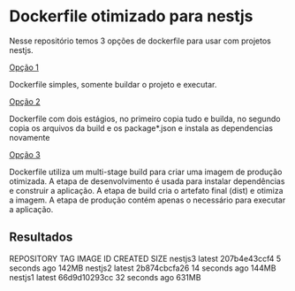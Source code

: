 # Dockerfile otimizado para nestjs

Nesse repositório temos 3 opções de dockerfile para usar com projetos nestjs.

[Opção 1](./Dockerfile-1)

Dockerfile simples, somente buildar o projeto e executar.

[Opção 2](./Dockerfile-2)

Dockerfile com dois estágios, no primeiro copia tudo e builda, no segundo copia os arquivos da build e os package*.json e instala as dependencias novamente

[Opção 3](./Dockerfile-3)

Dockerfile utiliza um multi-stage build para criar uma imagem de produção otimizada. A etapa de desenvolvimento é usada para instalar dependências e construir a aplicação. A etapa de build cria o artefato final (dist) e otimiza a imagem. A etapa de produção contém apenas o necessário para executar a aplicação.

## Resultados

REPOSITORY   TAG       IMAGE ID       CREATED          SIZE
nestjs3      latest    207b4e43ccf4   5 seconds ago    142MB
nestjs2      latest    2b874cbcfa26   14 seconds ago   144MB
nestjs1      latest    66d9d10293cc   32 seconds ago   631MB
